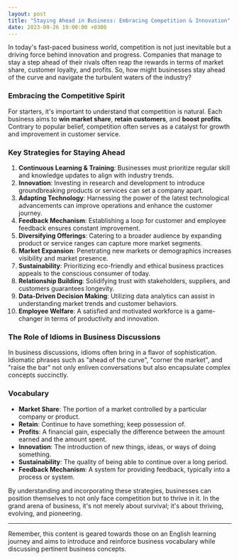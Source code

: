 ```yaml
---
layout: post
title: "Staying Ahead in Business: Embracing Competition & Innovation"
date: 2023-09-26 19:00:00 +0300
---
```


In today's fast-paced business world, competition is not just inevitable but a driving force behind innovation and progress. Companies that manage to stay a step ahead of their rivals often reap the rewards in terms of market share, customer loyalty, and profits. So, how might businesses stay ahead of the curve and navigate the turbulent waters of the industry?

### Embracing the Competitive Spirit

For starters, it's important to understand that competition is natural. Each business aims to **win market share**, **retain customers**, and **boost profits**. Contrary to popular belief, competition often serves as a catalyst for growth and improvement in customer service.

### Key Strategies for Staying Ahead

1. **Continuous Learning & Training**: Businesses must prioritize regular skill and knowledge updates to align with industry trends.
2. **Innovation**: Investing in research and development to introduce groundbreaking products or services can set a company apart.
3. **Adapting Technology**: Harnessing the power of the latest technological advancements can improve operations and enhance the customer journey.
4. **Feedback Mechanism**: Establishing a loop for customer and employee feedback ensures constant improvement.
5. **Diversifying Offerings**: Catering to a broader audience by expanding product or service ranges can capture more market segments.
6. **Market Expansion**: Penetrating new markets or demographics increases visibility and market presence.
7. **Sustainability**: Prioritizing eco-friendly and ethical business practices appeals to the conscious consumer of today.
8. **Relationship Building**: Solidifying trust with stakeholders, suppliers, and customers guarantees longevity.
9. **Data-Driven Decision Making**: Utilizing data analytics can assist in understanding market trends and customer behaviors.
10. **Employee Welfare**: A satisfied and motivated workforce is a game-changer in terms of productivity and innovation.

### The Role of Idioms in Business Discussions

In business discussions, idioms often bring in a flavor of sophistication. Idiomatic phrases such as "ahead of the curve", "corner the market", and "raise the bar" not only enliven conversations but also encapsulate complex concepts succinctly.

### Vocabulary

- **Market Share**: The portion of a market controlled by a particular company or product.
- **Retain**: Continue to have something; keep possession of.
- **Profits**: A financial gain, especially the difference between the amount earned and the amount spent.
- **Innovation**: The introduction of new things, ideas, or ways of doing something.
- **Sustainability**: The quality of being able to continue over a long period.
- **Feedback Mechanism**: A system for providing feedback, typically into a process or system.

By understanding and incorporating these strategies, businesses can position themselves to not only face competition but to thrive in it. In the grand arena of business, it's not merely about survival; it's about thriving, evolving, and pioneering.

--- 

Remember, this content is geared towards those on an English learning journey and aims to introduce and reinforce business vocabulary while discussing pertinent business concepts.